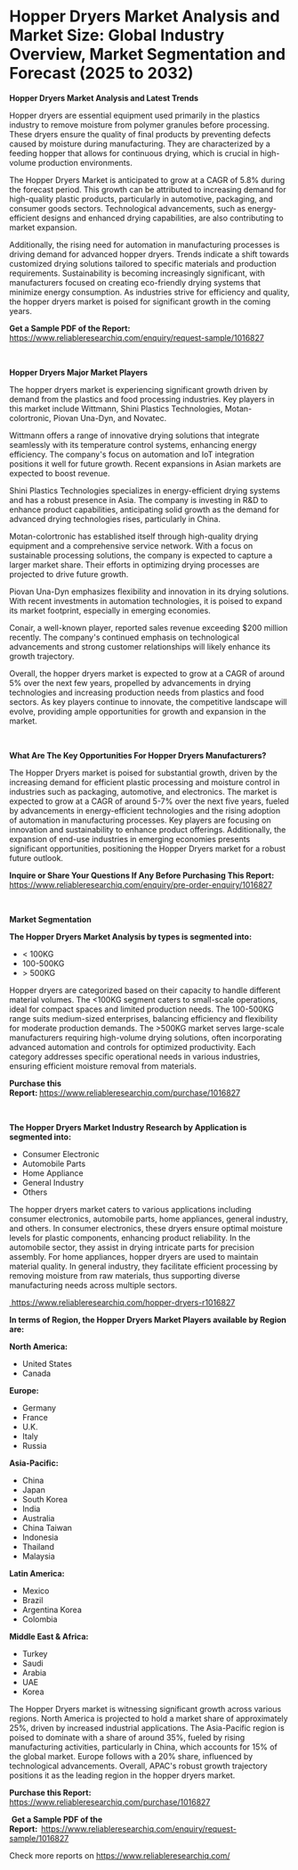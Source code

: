 <p><h1>Hopper Dryers Market Analysis and Market Size: Global Industry Overview, Market Segmentation and Forecast (2025 to 2032)</h1></p><p><strong>Hopper Dryers Market Analysis and Latest Trends</strong></p>
<p><p>Hopper dryers are essential equipment used primarily in the plastics industry to remove moisture from polymer granules before processing. These dryers ensure the quality of final products by preventing defects caused by moisture during manufacturing. They are characterized by a feeding hopper that allows for continuous drying, which is crucial in high-volume production environments.</p><p>The Hopper Dryers Market is anticipated to grow at a CAGR of 5.8% during the forecast period. This growth can be attributed to increasing demand for high-quality plastic products, particularly in automotive, packaging, and consumer goods sectors. Technological advancements, such as energy-efficient designs and enhanced drying capabilities, are also contributing to market expansion. </p><p>Additionally, the rising need for automation in manufacturing processes is driving demand for advanced hopper dryers. Trends indicate a shift towards customized drying solutions tailored to specific materials and production requirements. Sustainability is becoming increasingly significant, with manufacturers focused on creating eco-friendly drying systems that minimize energy consumption. As industries strive for efficiency and quality, the hopper dryers market is poised for significant growth in the coming years.</p></p>
<p><strong>Get a Sample PDF of the Report:&nbsp;</strong> <a href="https://www.reliableresearchiq.com/enquiry/request-sample/1016827?utm_campaign=2735&utm_medium=2&utm_source=Github&utm_content=ia&utm_term=08042025&utm_id=hopper-dryers">https://www.reliableresearchiq.com/enquiry/request-sample/1016827</a></p>
<p>&nbsp;</p>
<p><strong>Hopper Dryers Major Market Players</strong></p>
<p><p>The hopper dryers market is experiencing significant growth driven by demand from the plastics and food processing industries. Key players in this market include Wittmann, Shini Plastics Technologies, Motan-colortronic, Piovan Una-Dyn, and Novatec. </p><p>Wittmann offers a range of innovative drying solutions that integrate seamlessly with its temperature control systems, enhancing energy efficiency. The company's focus on automation and IoT integration positions it well for future growth. Recent expansions in Asian markets are expected to boost revenue.</p><p>Shini Plastics Technologies specializes in energy-efficient drying systems and has a robust presence in Asia. The company is investing in R&D to enhance product capabilities, anticipating solid growth as the demand for advanced drying technologies rises, particularly in China.</p><p>Motan-colortronic has established itself through high-quality drying equipment and a comprehensive service network. With a focus on sustainable processing solutions, the company is expected to capture a larger market share. Their efforts in optimizing drying processes are projected to drive future growth.</p><p>Piovan Una-Dyn emphasizes flexibility and innovation in its drying solutions. With recent investments in automation technologies, it is poised to expand its market footprint, especially in emerging economies.</p><p>Conair, a well-known player, reported sales revenue exceeding $200 million recently. The company's continued emphasis on technological advancements and strong customer relationships will likely enhance its growth trajectory. </p><p>Overall, the hopper dryers market is expected to grow at a CAGR of around 5% over the next few years, propelled by advancements in drying technologies and increasing production needs from plastics and food sectors. As key players continue to innovate, the competitive landscape will evolve, providing ample opportunities for growth and expansion in the market.</p></p>
<p>&nbsp;</p>
<p><strong>What Are The Key Opportunities For Hopper Dryers Manufacturers?</strong></p>
<p><p>The Hopper Dryers market is poised for substantial growth, driven by the increasing demand for efficient plastic processing and moisture control in industries such as packaging, automotive, and electronics. The market is expected to grow at a CAGR of around 5-7% over the next five years, fueled by advancements in energy-efficient technologies and the rising adoption of automation in manufacturing processes. Key players are focusing on innovation and sustainability to enhance product offerings. Additionally, the expansion of end-use industries in emerging economies presents significant opportunities, positioning the Hopper Dryers market for a robust future outlook.</p></p>
<p><strong>Inquire or Share Your Questions If Any Before Purchasing This Report:</strong> <a href="https://www.reliableresearchiq.com/enquiry/pre-order-enquiry/1016827?utm_campaign=2735&utm_medium=2&utm_source=Github&utm_content=ia&utm_term=08042025&utm_id=hopper-dryers">https://www.reliableresearchiq.com/enquiry/pre-order-enquiry/1016827</a></p>
<p>&nbsp;</p>
<p><strong>Market Segmentation</strong></p>
<p><strong>The Hopper Dryers Market Analysis by types is segmented into:</strong></p>
<p><ul><li>< 100KG</li><li>100-500KG</li><li>> 500KG</li></ul></p>
<p><p>Hopper dryers are categorized based on their capacity to handle different material volumes. The <100KG segment caters to small-scale operations, ideal for compact spaces and limited production needs. The 100-500KG range suits medium-sized enterprises, balancing efficiency and flexibility for moderate production demands. The >500KG market serves large-scale manufacturers requiring high-volume drying solutions, often incorporating advanced automation and controls for optimized productivity. Each category addresses specific operational needs in various industries, ensuring efficient moisture removal from materials.</p></p>
<p><strong>Purchase this Report:&nbsp;</strong><a href="https://www.reliableresearchiq.com/purchase/1016827?utm_campaign=2735&utm_medium=2&utm_source=Github&utm_content=ia&utm_term=08042025&utm_id=hopper-dryers">https://www.reliableresearchiq.com/purchase/1016827</a></p>
<p>&nbsp;</p>
<p><strong>The Hopper Dryers Market Industry Research by Application is segmented into:</strong></p>
<p><ul><li>Consumer Electronic</li><li>Automobile Parts</li><li>Home Appliance</li><li>General Industry</li><li>Others</li></ul></p>
<p><p>The hopper dryers market caters to various applications including consumer electronics, automobile parts, home appliances, general industry, and others. In consumer electronics, these dryers ensure optimal moisture levels for plastic components, enhancing product reliability. In the automobile sector, they assist in drying intricate parts for precision assembly. For home appliances, hopper dryers are used to maintain material quality. In general industry, they facilitate efficient processing by removing moisture from raw materials, thus supporting diverse manufacturing needs across multiple sectors.</p></p>
<p><a href="https://www.reliableresearchiq.com/hopper-dryers-r1016827?utm_campaign=2735&utm_medium=2&utm_source=Github&utm_content=ia&utm_term=08042025&utm_id=hopper-dryers">&nbsp;https://www.reliableresearchiq.com/hopper-dryers-r1016827</a></p>
<p><strong>In terms of Region, the Hopper Dryers Market Players available by Region are:</strong></p>
<p>
    <p> <strong> North America: </strong>
        <ul>
            <li>United States</li>
            <li>Canada</li>
        </ul>
        </p> 
    <p> <strong> Europe: </strong>
        <ul>
            <li>Germany</li>
            <li>France</li>
            <li>U.K.</li>
            <li>Italy</li>
            <li>Russia</li>
        </ul>
        </p> 
    <p> <strong> Asia-Pacific: </strong>
        <ul>
            <li>China</li>
            <li>Japan</li>
            <li>South Korea</li>
            <li>India</li>
            <li>Australia</li>
            <li>China Taiwan</li>
            <li>Indonesia</li>
            <li>Thailand</li>
            <li>Malaysia</li>
        </ul>
        </p> 
    <p> <strong> Latin America: </strong>
        <ul>
            <li>Mexico</li>
            <li>Brazil</li>
            <li>Argentina Korea</li>
            <li>Colombia</li>
        </ul>
        </p> 
    <p> <strong> Middle East & Africa: </strong>
        <ul>
            <li>Turkey</li>
            <li>Saudi</li>
            <li>Arabia</li>
            <li>UAE</li>
            <li>Korea</li>
        </ul>
    </p>
    </p>
<p><p>The Hopper Dryers market is witnessing significant growth across various regions. North America is projected to hold a market share of approximately 25%, driven by increased industrial applications. The Asia-Pacific region is poised to dominate with a share of around 35%, fueled by rising manufacturing activities, particularly in China, which accounts for 15% of the global market. Europe follows with a 20% share, influenced by technological advancements. Overall, APAC's robust growth trajectory positions it as the leading region in the hopper dryers market.</p></p>
<p><strong>Purchase this Report: </strong><a href="https://www.reliableresearchiq.com/purchase/1016827?utm_campaign=2735&utm_medium=2&utm_source=Github&utm_content=ia&utm_term=08042025&utm_id=hopper-dryers">https://www.reliableresearchiq.com/purchase/1016827</a></p>
<p>&nbsp;<strong>Get a Sample PDF of the Report:&nbsp;&nbsp;</strong><a href="https://www.reliableresearchiq.com/enquiry/request-sample/1016827?utm_campaign=2735&utm_medium=2&utm_source=Github&utm_content=ia&utm_term=08042025&utm_id=hopper-dryers">https://www.reliableresearchiq.com/enquiry/request-sample/1016827</a></p>
<p><strong></strong></p>
<p>Check more reports on <a href="https://www.reliableresearchiq.com/?utm_campaign=2735&utm_medium=2&utm_source=Github&utm_content=ia&utm_term=08042025&utm_id=hopper-dryers">https://www.reliableresearchiq.com/</a></p>
